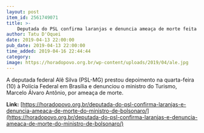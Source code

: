```yaml
---
layout: post
item_id: 2561749071
title: >-
    Deputada do PSL confirma laranjas e denuncia ameaça de morte feita por ministro de Bolsonaro
author: Tatu D'Oquei
date: 2019-04-13 22:00:00
pub_date: 2019-04-13 22:00:00
time_added: 2019-04-16 22:44:44
category: 
image: https://horadopovo.org.br/wp-content/uploads/2019/04/ale.jpg
---
```


A deputada federal Alê Silva (PSL-MG) prestou depoimento na quarta-feira (10) à Polícia Federal em Brasília e denunciou o ministro do Turismo, Marcelo Álvaro Antônio, por ameaça de morte.

**Link:** [https://horadopovo.org.br/deputada-do-psl-confirma-laranjas-e-denuncia-ameaca-de-morte-do-ministro-de-bolsonaro/](https://horadopovo.org.br/deputada-do-psl-confirma-laranjas-e-denuncia-ameaca-de-morte-do-ministro-de-bolsonaro/)

